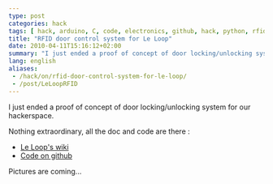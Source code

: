```yaml
---
type: post
categories: hack
tags: [ hack, arduino, C, code, electronics, github, hack, python, rfid, shield ]
title: "RFID door control system for Le Loop"
date: 2010-04-11T15:16:12+02:00
summary: "I just ended a proof of concept of door locking/unlocking system for our hackerspace."
lang: english
aliases:
 - /hack/on/rfid-door-control-system-for-le-loop/
 - /post/LeLoopRFID
---
```

I just ended a proof of concept of door locking/unlocking system for our hackerspace.

Nothing extraordinary, all the doc and code are there :

* [Le Loop's wiki](http://wiki.leloop.org/index.php/LeLoopRFID)
* [Code on github](https://github.com/LeLoop/LeLoopRFID)

Pictures are coming...
